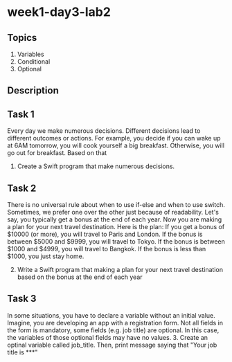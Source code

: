 # week1-day3-lab2

## Topics
1. Variables
2. Conditional
3. Optional

## Description
## Task 1
 Every day we make numerous decisions. Different decisions lead to different outcomes or actions. For example, you decide if you can wake up at 6AM tomorrow, you will cook yourself a big breakfast. Otherwise, you will go out for breakfast. Based on that
 1. Create a Swift program that make numerous decisions.

## Task 2
There is no universal rule about when to use if-else and when to use switch. Sometimes, we prefer one over the other just because of readability. Let's say, you typically get a bonus at the end of each year. Now you are making a plan for your next travel destination. Here is the plan:
If you get a bonus of $10000 (or more), you will travel to Paris and London.
If the bonus is between $5000 and $9999, you will travel to Tokyo.
If the bonus is between $1000 and $4999, you will travel to Bangkok.
If the bonus is less than $1000, you just stay home.

2. Write a Swift program that making a plan for your next travel destination based on the bonus at the end of each year

## Task 3
In some situations, you have to declare a variable without an initial value. Imagine, you are developing an app with a registration form. Not all fields in the form is mandatory, some fields (e.g. job title) are optional. In this case, the variables of those optional fields may have no values.
3. Create an optinal variable called job_title. Then, print message saying that "Your job title is ***"

